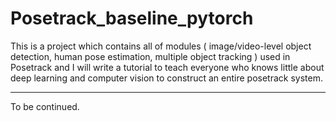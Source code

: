 # Posetrack_baseline_pytorch
This is a project which contains all of modules
(
image/video-level object detection, 
human pose estimation, 
multiple object tracking
)
used in Posetrack and I will write a tutorial to teach everyone who knows little about deep learning and computer vision to construct an entire posetrack system.




--------------------
To be continued.
